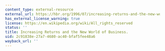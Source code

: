 ```yaml
---
content_type: external-resource
external_url: https://hbr.org/1996/07/increasing-returns-and-the-new-world-of-business
has_external_license_warning: true
license: https://en.wikipedia.org/wiki/All_rights_reserved
status: ''
title: Increasing Returns and the New World of Business.
uid: 2c91838e-27a7-4680-ac40-bfaf5fee48a6
wayback_url: ''
---
```

